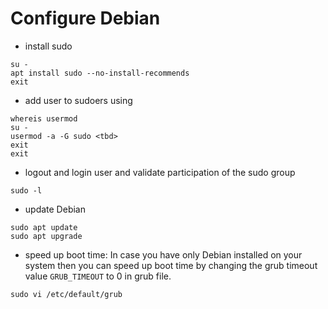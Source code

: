 # Configure Debian

* install sudo
```
su -
apt install sudo --no-install-recommends
exit
```

* add user <tbd> to sudoers using
```
whereis usermod
su -
usermod -a -G sudo <tbd>
exit
exit
```

* logout and login user <tbd> and validate participation of the sudo group
```
sudo -l
```

* update Debian
```
sudo apt update
sudo apt upgrade
```

* speed up boot time: In case you have only Debian installed on your system then you can speed up boot time by changing the grub timeout value ```GRUB_TIMEOUT``` to 0 in grub file.
```
sudo vi /etc/default/grub
```
